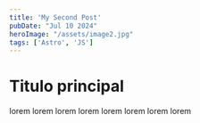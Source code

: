 ```yaml
---
title: 'My Second Post'
pubDate: "Jul 10 2024"
heroImage: "/assets/image2.jpg"
tags: ['Astro', 'JS']
---
```


# Titulo principal

lorem lorem lorem lorem lorem lorem lorem lorem